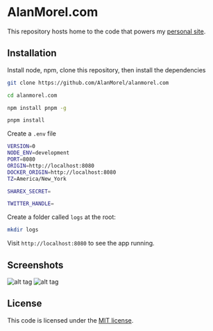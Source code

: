 # AlanMorel.com

This repository hosts home to the code that powers my [personal site](https://alanmorel.com/).

## Installation

Install node, npm, clone this repository, then install the dependencies

```sh
git clone https://github.com/AlanMorel/alanmorel.com
```

```sh
cd alanmorel.com
```

```sh
npm install pnpm -g
```

```sh
pnpm install
```

Create a `.env` file

```sh
VERSION=0
NODE_ENV=development
PORT=8080
ORIGIN=http://localhost:8080
DOCKER_ORIGIN=http://localhost:8080
TZ=America/New_York

SHAREX_SECRET=

TWITTER_HANDLE=
```

Create a folder called `logs` at the root:

```sh
mkdir logs
```

Visit `http://localhost:8080` to see the app running.

## Screenshots

![alt tag](https://i.imgur.com/iQRyICc.png)
![alt tag](https://i.imgur.com/lIHwdPA.png)

## License

This code is licensed under the [MIT license](LICENSE).

